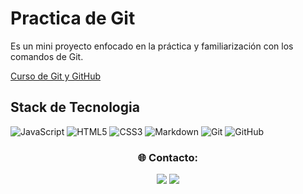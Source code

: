 # Practica de Git

Es un mini proyecto enfocado en la práctica y familiarización con los comandos de Git.

[Curso de Git y GitHub](https://www.notion.so/Curso-de-Git-y-GitHub-bae02d49cd0240dd9a4f5f409b463149?pvs=4)

## Stack de Tecnologia

![JavaScript](https://img.shields.io/badge/-JavaScript-%23F7DF1C?style=flat-square&logo=javascript&logoColor=000000&labelColor=%23F7DF1C&color=%23FFCE5A)
![HTML5](https://img.shields.io/badge/-HTML5-%23E44D27?style=flat-square&logo=html5&logoColor=ffffff)
![CSS3](https://img.shields.io/badge/-CSS3-%231572B6?style=flat-square&logo=css3)
![Markdown](https://img.shields.io/badge/-Markdown-000000?style=flat-square&logo=markdown)
![Git](https://img.shields.io/badge/-Git-%23F05032?style=flat-square&logo=git&logoColor=%23ffffff)
![GitHub](https://img.shields.io/badge/-GitHub-181717?style=flat-square&logo=github)

<h3 align="center">🌐 Contacto: </h3>
<p align="center">
  <a href="https://www.linkedin.com/in/garciatantajerryanthony/" target="_blank"><img src="https://img.shields.io/badge/LinkedIn-%230077B5.svg?logo=linkedin&logoColor=white"></a>
  <a href="https://pandaasia.github.io/Portafolio-ver-2/" target="_blank"><img src="https://visitcount.itsvg.in/api?id=PandaAsia&icon=0&color=0"></a>   
</p>
